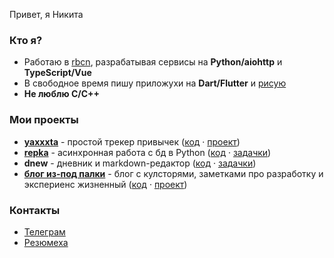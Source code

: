 Привет, я Никита

### Кто я?

- Работаю в [rbcn](https://rbcn.mobi/), разрабатывая сервисы на **Python/aiohttp** и **TypeScript/Vue**
- В свободное время пишу приложухи на **Dart/Flutter** и [рисую](https://www.instagram.com/poty_risovach)
- **Не люблю C/C++**

### Мои проекты


- **[yaxxxta](https://play.google.com/store/apps/details?id=dev.palka.yaxxxta)** - простой трекер привычек ([код](https://github.com/potykion/yaxxxta) · [проект](https://github.com/potykion/yaxxxta/projects/1))
- **[repka](https://pypi.org/project/repka/)** - асинхронная работа с бд в Python ([код](https://github.com/potykion/repka) · [задачки](https://github.com/potykion/repka/issues))
- **dnew** - дневник и markdown-редактор ([код](https://github.com/potykion/dnew) · [задачки](https://github.com/potykion/dnew/issues))
- **[блог из-под палки](https://potyk.io)** - блог с кулсторями, заметками про разработку и экспериенс жизненный ([код](https://github.com/potykion/potykion.github.io) · [проект](https://github.com/potykion/potykion.github.io/projects/1))

### Контакты

- [Телеграм](https://t.me/potykion) 
- [Резюмеха](https://potyk.io/dev/cv)

